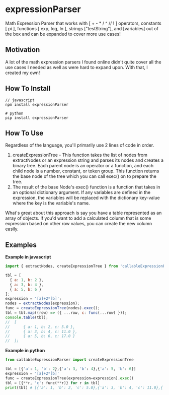 # expressionParser

Math Expression Parser that works with [ + - * / ^ // ! ] operators, constants [ pi ], functions [ exp, log, ln ], strings ["testString"], and [variables] out of the box and can be expanded to cover more use cases!

## Motivation

A lot of the math expression parsers I found online didn't quite cover all the use cases I needed as well as were hard to expand upon. With that, I created my own!

## How To Install

```
// javascript
npm install expressionParser

# python
pip install expressionParser
```

## How To Use

Regardless of the language, you'll primarily use 2 lines of code in order.

1. createExpressionTree - This function takes the list of nodes from extractNodes or an expression string and parses its nodes and creates a binary tree. Each parent node is an operator or a function, and each child node is a number, constant, or token group. This function returns the base node of the tree which you can call exec() on to prepare the tree.
2. The result of the base Node's exec() function is a function that takes in an optional dictionary argument. If any variables are defined in the expression, the variables will be replaced with the dictionary key-value where the key is the variable's name.

What's great about this approach is say you have a table represented as an array of objects. If you'd want to add a calculated column that is some expression based on other row values, you can create the new column easily.

## Examples

**Example in javascript**

```javascript
import { extractNodes, createExpressionTree } from 'callableExpressionParser';

tbl = [
  { a: 1, b: 2 },
  { a: 3, b: 4 },
  { a: 5, b: 6 }
];
expression = '[a]+2*[b]';
nodes = extractNodes(expression);
func = createExpressionTree(nodes).exec();
tbl = tbl.map((row) => ({ ...row, c: func(...row) }));
console.table(tbl);
//  [
//	    { a: 1, b: 2, c: 5.0 },
//	    { a: 3, b: 4, c: 11.0 },
//	    { a: 5, b: 6, c: 17.0 }
//  ];
```

**Example in python**

```python
from callableExpressionParser import createExpressionTree

tbl = [{'a': 1, 'b': 2},{'a': 3, 'b': 4},{'a': 5, 'b': 6}]
expression = '[a]+2*[b]'
func = createExpressionTree(expression=expression).exec()
tbl = [{**r, 'c': func(**r)} for r in tbl]
print(tbl) # [{'a': 1, 'b': 2, 'c': 5.0},{'a': 3, 'b': 4, 'c': 11.0},{'a': 5, 'b': 6, 'c': 17}]
```
